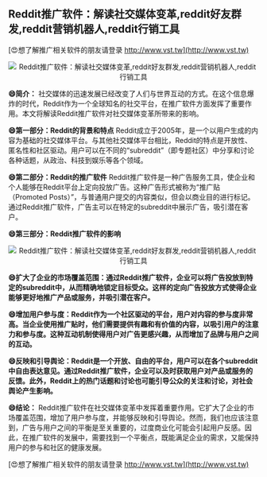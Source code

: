 ## **Reddit推广软件：解读社交媒体变革,reddit好友群发,reddit营销机器人,reddit行销工具**

[😍想了解推广相关软件的朋友请登录 http://www.vst.tw](http://www.vst.tw)

 <center><img src="https://vst.tw/MP4/tuiguang/png/3.png" alt="Reddit推广软件：解读社交媒体变革,reddit好友群发,reddit营销机器人,reddit行销工具"></center>

**😄简介：**
社交媒体的迅速发展已经改变了人们与世界互动的方式。在这个信息爆炸的时代，Reddit作为一个全球知名的社交平台，在推广软件方面发挥了重要作用。本文将解读Reddit推广软件对社交媒体变革所带来的影响。

**😄第一部分：Reddit的背景和特点**
Reddit成立于2005年，是一个以用户生成的内容为基础的社交媒体平台。与其他社交媒体平台相比，Reddit的特点是开放性、匿名性和社区驱动。用户可以在不同的“subreddit”（即专题社区）中分享和讨论各种话题，从政治、科技到娱乐等各个领域。

**😄第二部分：Reddit的推广软件**
Reddit推广软件是一种广告服务工具，使企业和个人能够在Reddit平台上定向投放广告。这种广告形式被称为“推广贴（Promoted Posts）”，与普通用户提交的内容类似，但会以商业目的进行标记。通过Reddit推广软件，广告主可以在特定的subreddit中展示广告，吸引潜在客户。

**😄第三部分：Reddit推广软件的影响**

 <center><img src="https://vst.tw/MP4/tuiguang/png/2.png" alt="Reddit推广软件：解读社交媒体变革,reddit好友群发,reddit营销机器人,reddit行销工具"></center>

**😄扩大了企业的市场覆盖范围：通过Reddit推广软件，企业可以将广告投放到特定的subreddit中，从而精确地锁定目标受众。这样的定向广告投放方式使得企业能够更好地推广产品或服务，并吸引潜在客户。**

**😄增加用户参与度：Reddit作为一个社区驱动的平台，用户对内容的参与度非常高。当企业使用推广贴时，他们需要提供有趣和有价值的内容，以吸引用户的注意力和参与度。这种互动机制使得用户对广告更感兴趣，从而增加了品牌与用户之间的互动。**

**😄反映和引导舆论：Reddit是一个开放、自由的平台，用户可以在各个subreddit中自由表达意见。通过Reddit推广软件，企业可以及时获取用户对产品或服务的反馈。此外，Reddit上的热门话题和讨论也可能引导公众的关注和讨论，对社会舆论产生影响。**

**😄结论：**
Reddit推广软件在社交媒体变革中发挥着重要作用。它扩大了企业的市场覆盖范围，增加了用户参与度，并能够反映和引导舆论。然而，我们也应该注意到，广告与用户之间的平衡是至关重要的，过度商业化可能会引起用户反感。因此，在推广软件的发展中，需要找到一个平衡点，既能满足企业的需求，又能保持用户的参与和社区的健康发展。

[😍想了解推广相关软件的朋友请登录 http://www.vst.tw](http://www.vst.tw)



